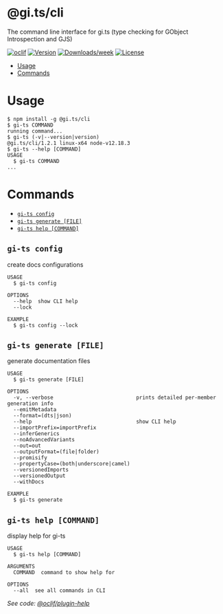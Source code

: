 @gi.ts/cli
==========

The command line interface for gi.ts (type checking for GObject Introspection and GJS)

[![oclif](https://img.shields.io/badge/cli-oclif-brightgreen.svg)](https://oclif.io)
[![Version](https://img.shields.io/npm/v/@gi.ts/cli.svg)](https://npmjs.org/package/@gi.ts/cli)
[![Downloads/week](https://img.shields.io/npm/dw/@gi.ts/cli.svg)](https://npmjs.org/package/@gi.ts/cli)
[![License](https://img.shields.io/npm/l/@gi.ts/cli.svg)](https://github.com/ewlsh/gi.ts/blob/master/package.json)

<!-- toc -->
* [Usage](#usage)
* [Commands](#commands)
<!-- tocstop -->
# Usage
<!-- usage -->
```sh-session
$ npm install -g @gi.ts/cli
$ gi-ts COMMAND
running command...
$ gi-ts (-v|--version|version)
@gi.ts/cli/1.2.1 linux-x64 node-v12.18.3
$ gi-ts --help [COMMAND]
USAGE
  $ gi-ts COMMAND
...
```
<!-- usagestop -->
# Commands
<!-- commands -->
* [`gi-ts config`](#gi-ts-config)
* [`gi-ts generate [FILE]`](#gi-ts-generate-file)
* [`gi-ts help [COMMAND]`](#gi-ts-help-command)

## `gi-ts config`

create docs configurations

```
USAGE
  $ gi-ts config

OPTIONS
  --help  show CLI help
  --lock

EXAMPLE
  $ gi-ts config --lock
```

## `gi-ts generate [FILE]`

generate documentation files

```
USAGE
  $ gi-ts generate [FILE]

OPTIONS
  -v, --verbose                           prints detailed per-member generation info
  --emitMetadata
  --format=(dts|json)
  --help                                  show CLI help
  --importPrefix=importPrefix
  --inferGenerics
  --noAdvancedVariants
  --out=out
  --outputFormat=(file|folder)
  --promisify
  --propertyCase=(both|underscore|camel)
  --versionedImports
  --versionedOutput
  --withDocs

EXAMPLE
  $ gi-ts generate
```

## `gi-ts help [COMMAND]`

display help for gi-ts

```
USAGE
  $ gi-ts help [COMMAND]

ARGUMENTS
  COMMAND  command to show help for

OPTIONS
  --all  see all commands in CLI
```

_See code: [@oclif/plugin-help](https://github.com/oclif/plugin-help/blob/v3.2.0/src/commands/help.ts)_
<!-- commandsstop -->
